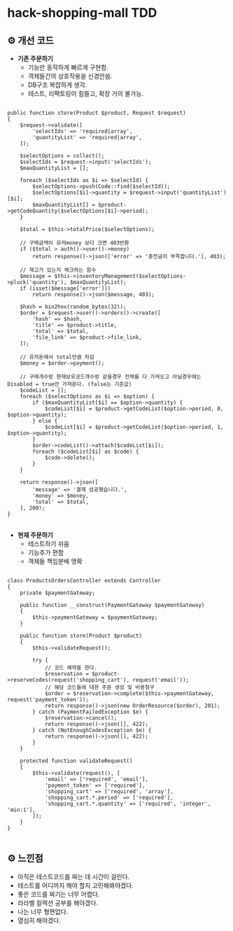 # hack-shopping-mall TDD

## ⚙️ 개선 코드

- **기존 주문하기**
    - 기능만 동작하게 빠르게 구현함.
    - 객체들간의 상호작용을 신경안씀.
    - DB구조 복잡하게 생각.
    - 테스트, 리팩토링이 힘들고, 확장 거의 불가능.
<pre>
<code>
public function store(Product $product, Request $request)
{
    $request->validate([
        'selectIds' => 'required|array',
        'quantityList' => 'required|array',
    ]);

    $selectOptions = collect();
    $selectIds = $request->input('selectIds');
    $maxQuantityList = [];

    foreach ($selectIds as $i => $selectId) {
        $selectOptions->push(Code::find($selectId));
        $selectOptions[$i]->quantity = $request->input('quantityList')[$i];
        $maxQuantityList[] = $product->getCodeQuantity($selectOptions[$i]->period);
    }

    $total = $this->totalPrice($selectOptions);

    // 구매금액이 유저money 보다 크면 403반환
    if ($total > auth()->user()->money)
        return response()->json(['error' => '충전금이 부족합니다.'], 403);

    // 재고가 있는지 체크하는 함수
    $message = $this->inventoryManagement($selectOptions->pluck('quantity'), $maxQuantityList);
    if (isset($message['error']))
        return response()->json($message, 403);

    $hash = bin2hex(random_bytes(32));
    $order = $request->user()->orders()->create([
        'hash' => $hash,
        'title' => $product->title,
        'total' => $total,
        'file_link' => $product->file_link,
    ]);

    // 유저돈에서 total만큼 차감
    $money = $order->payment();

    // 구매개수랑 현재보유코드개수랑 같을경우 전체를 다 가져오고 아닐경우에는 Disabled = true만 가져온다. (false는 기준값)
    $codeList = [];
    foreach ($selectOptions as $i => $option) {
        if ($maxQuantityList[$i] == $option->quantity) {
            $codeList[$i] = $product->getCodeList($option->period, 0, $option->quantity);
        } else {
            $codeList[$i] = $product->getCodeList($option->period, 1, $option->quantity);
        }
        $order->codeList()->attach($codeList[$i]);
        foreach ($codeList[$i] as $code) {
            $code->delete();
        }
    }

    return response()->json([
        'message' => '결제 성공했습니다.',
        'money' => $money,
        'total' => $total,
    ], 200);
}
</code>
</pre>

- **현재 주문하기**
    - 테스트하기 쉬움
    - 기능추가 편함
    - 객체들 책임분배 명확
<pre>
<code>
class ProductsOrdersController extends Controller
{
    private $paymentGateway;

    public function __construct(PaymentGateway $paymentGateway)
    {
        $this->paymentGateway = $paymentGateway;
    }

    public function store(Product $product)
    {
        $this->validateRequest();

        try {
            // 코드 예약을 한다.
            $reservation = $product->reserveCodes(request('shopping_cart'), request('email'));
            // 해당 코드들에 대한 주문 생성 및 비용청구
            $order = $reservation->complete($this->paymentGateway, request('payment_token'));
            return response()->json(new OrderResource($order), 201);
        } catch (PaymentFailedException $e) {
            $reservation->cancel();
            return response()->json([], 422);
        } catch (NotEnoughCodesException $e) {
            return response()->json([], 422);
        }
    }

    protected function validateRequest()
    {
        $this->validate(request(), [
            'email' => ['required', 'email'],
            'payment_token' => ['required'],
            'shopping_cart' => ['required', 'array'],
            'shopping_cart.*.period' => ['required'],
            'shopping_cart.*.quantity' => ['required', 'integer', 'min:1'],
        ]);
    }
}
</code>
</pre>

## ⚙️ 느낀점

* 아직은 테스트코드를 짜는 데 시간이 걸린다.
* 테스트를 어디까지 해야 할지 고민해봐야겠다.
* 좋은 코드를 짜기는 너무 어렵다.
* 라라벨 컬렉션 공부를 해야겠다.
* 나는 너무 형편없다.
* 열심히 해야겠다.
